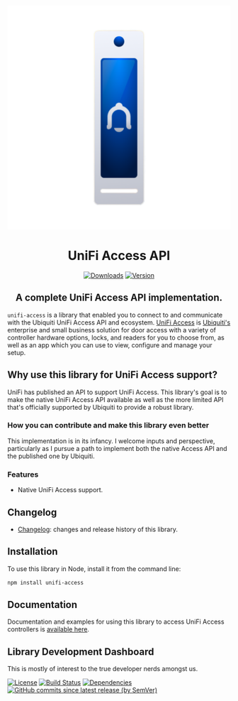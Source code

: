 <SPAN ALIGN="CENTER" STYLE="text-align:center">
<DIV ALIGN="CENTER" STYLE="text-align:center">

[![unifi-access: UniFi Access API](https://raw.githubusercontent.com/hjdhjd/unifi-access/main/unifi-access.svg)](https://github.com/hjdhjd/unifi-access)

# UniFi Access API

[![Downloads](https://img.shields.io/npm/dt/unifi-access?color=%230559C9&logo=icloud&logoColor=%23FFFFFF&style=for-the-badge)](https://www.npmjs.com/package/unifi-access)
[![Version](https://img.shields.io/npm/v/unifi-access?color=%230559C9&label=UniFi%20Access%20API&logo=ubiquiti&logoColor=%23FFFFFF&style=for-the-badge)](https://www.npmjs.com/package/unifi-access)

## A complete UniFi Access API implementation.
</DIV>
</SPAN>

`unifi-access` is a library that enabled you to connect to and communicate with the Ubiquiti UniFi Access API and ecosystem. [UniFi Access](https://ui.com/door-access) is [Ubiquiti's](https://www.ui.com) enterprise and small business solution for door access with a variety of controller hardware options, locks, and readers for you to choose from, as well as an app which you can use to view, configure and manage your setup.

## Why use this library for UniFi Access support?
UniFi has published an API to support UniFi Access. This library's goal is to make the native UniFi Access API available as well as the more limited API that's officially supported by Ubiquiti to provide a robust library.

### <A NAME="access-contribute"></A>How you can contribute and make this library even better
This implementation is in its infancy. I welcome inputs and perspective, particularly as I pursue a path to implement both the native Access API and the published one by Ubiquiti.

### Features
- Native UniFi Access support.

## Changelog
* [Changelog](https://github.com/hjdhjd/unifi-access/blob/main/docs/Changelog.md): changes and release history of this library.

## Installation
To use this library in Node, install it from the command line:

```sh
npm install unifi-access
```

## Documentation

Documentation and examples for using this library to access UniFi Access controllers is [available here](https://github.com/hjdhjd/unifi-access/blob/main/docs/classes/AccessApi.md).

## Library Development Dashboard
This is mostly of interest to the true developer nerds amongst us.

[![License](https://img.shields.io/npm/l/unifi-access?color=%230559C9&logo=open%20source%20initiative&logoColor=%23FFFFFF&style=for-the-badge)](https://github.com/hjdhjd/unifi-access/blob/main/LICENSE.md)
[![Build Status](https://img.shields.io/github/workflow/status/hjdhjd/unifi-access/Continuous%20Integration?color=%230559C9&logo=github-actions&logoColor=%23FFFFFF&style=for-the-badge)](https://github.com/hjdhjd/unifi-access/actions?query=workflow%3A%22Continuous+Integration%22)
[![Dependencies](https://img.shields.io/librariesio/release/npm/unifi-access?color=%230559C9&logo=dependabot&style=for-the-badge)](https://libraries.io/npm/uniti-access)
[![GitHub commits since latest release (by SemVer)](https://img.shields.io/github/commits-since/hjdhjd/unifi-access/latest?color=%230559C9&logo=github&sort=semver&style=for-the-badge)](https://github.com/hjdhjd/unifi-access/commits/main)
